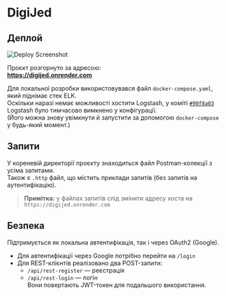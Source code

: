 # DigiJed

## Деплой

![Deploy Screenshot](https://github.com/user-attachments/assets/6fbdbb36-fcee-4d59-8891-2e1d8aa20c24)

Проєкт розгорнуто за адресою:  
**https://digijed.onrender.com**

Для локальної розробки використовувався файл `docker-compose.yaml`, який піднімає стек ELK.  
Оскільки наразі немає можливості хостити Logstash, у коміті [`#90f8a03`](https://github.com/NolanGre/DigiJed/commit/90f8a03a9f0d37dac1f3db2ef8fa1886974dcf40) Logstash було тимчасово вимкнено у конфігурації.  
(Його можна знову увімкнути й запустити за допомогою `docker-compose` у будь-який момент.)

## Запити

У кореневій директорії проєкту знаходиться файл Postman-колекції з усіма запитами.  
Також є `.http` файл, що містить приклади запитів (без запитів на аутентифікацію).

> **Примітка:** у файлах запитів слід змінити адресу хоста на  
> `https://digijed.onrender.com`

## Безпека

Підтримується як локальна автентифікація, так і через OAuth2 (Google).

- Для автентифікації через Google потрібно перейти на `/login`
- Для REST-клієнтів реалізовано два POST-запити:
  - `/api/rest-register` — реєстрація
  - `/api/rest-login` — логін  
  Вони повертають JWT-токен для подальшого використання.
